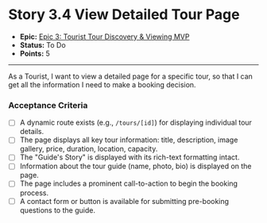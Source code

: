 # Story 3.4 View Detailed Tour Page

- **Epic:** [Epic 3: Tourist Tour Discovery & Viewing MVP](https://www.notion.so/Epic-3-Tourist-Tour-Discovery-Viewing-MVP-b097b0997ade4a169e5d2698f6d6569e)
- **Status:** To Do
- **Points:** 5

---

As a Tourist, I want to view a detailed page for a specific tour, so that I can get all the information I need to make a booking decision.

### Acceptance Criteria

- [ ] A dynamic route exists (e.g., `/tours/[id]`) for displaying individual tour details.
- [ ] The page displays all key tour information: title, description, image gallery, price, duration, location, capacity.
- [ ] The "Guide's Story" is displayed with its rich-text formatting intact.
- [ ] Information about the tour guide (name, photo, bio) is displayed on the page.
- [ ] The page includes a prominent call-to-action to begin the booking process.
- [ ] A contact form or button is available for submitting pre-booking questions to the guide. 